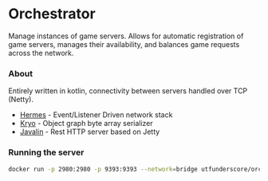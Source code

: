 # Orchestrator
Manage instances of game servers. Allows for automatic registration of game servers, manages their availability, and balances game requests across the network.

### About
Entirely written in kotlin, connectivity between servers handled over TCP (Netty).

* [Hermes](https://github.com/utfunderscore/Hermes) - Event/Listener Driven network stack
* [Kryo](https://github.com/EsotericSoftware/kryo) - Object graph byte array serializer 
* [Javalin](https://github.com/javalin/javalin) - Rest HTTP server based on Jetty

### Running the server

```bash
docker run -p 2980:2980 -p 9393:9393 --network=bridge utfunderscore/orchestrator:{version}
```
